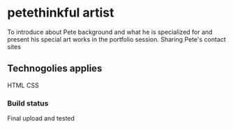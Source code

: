 # petethinkful artist
To introduce about Pete background and what he is specialized for and present his special art works in the portfolio session. Sharing Pete's contact sites
## Technogolies applies
HTML
CSS
### Build status
Final upload and tested
